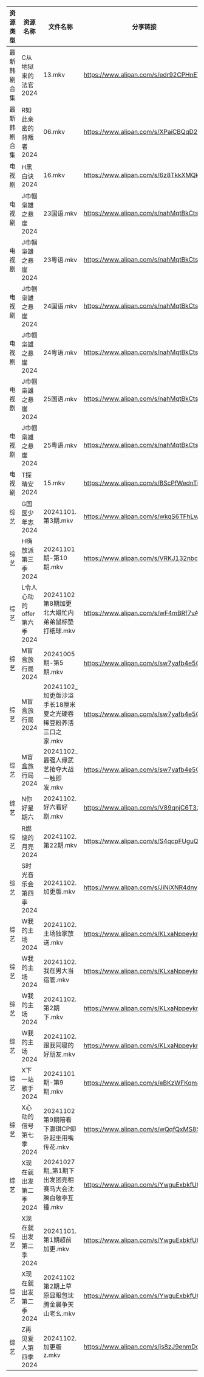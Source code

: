 | 资源类型   | 资源名称               | 文件名称                                   | 分享链接                                 | 更新时间                |
| ------ | ------------------ | -------------------------------------- | ------------------------------------ | ------------------- |
| 最新韩剧合集 | C从地狱来的法官2024       | 13.mkv                                 | https://www.alipan.com/s/edr92CPHnET | 2024-11-02 00:05:08 |
| 最新韩剧合集 | R如此亲密的背叛者2024      | 06.mkv                                 | https://www.alipan.com/s/XPaiCBQqD2E | 2024-11-02 00:06:17 |
| 电视剧    | H黑白诀2024           | 16.mkv                                 | https://www.alipan.com/s/6z8TkkXMQkW | 2024-11-02 14:05:39 |
| 电视剧    | J巾帼枭雄之悬崖2024       | 23国语.mkv                               | https://www.alipan.com/s/nahMqtBkCts | 2024-11-02 00:05:47 |
| 电视剧    | J巾帼枭雄之悬崖2024       | 23粤语.mkv                               | https://www.alipan.com/s/nahMqtBkCts | 2024-11-02 00:05:47 |
| 电视剧    | J巾帼枭雄之悬崖2024       | 24国语.mkv                               | https://www.alipan.com/s/nahMqtBkCts | 2024-11-02 00:05:47 |
| 电视剧    | J巾帼枭雄之悬崖2024       | 24粤语.mkv                               | https://www.alipan.com/s/nahMqtBkCts | 2024-11-02 00:05:47 |
| 电视剧    | J巾帼枭雄之悬崖2024       | 25国语.mkv                               | https://www.alipan.com/s/nahMqtBkCts | 2024-11-02 00:05:46 |
| 电视剧    | J巾帼枭雄之悬崖2024       | 25粤语.mkv                               | https://www.alipan.com/s/nahMqtBkCts | 2024-11-02 00:05:46 |
| 电视剧    | T探晴安2024           | 15.mkv                                 | https://www.alipan.com/s/BScPfWednTi | 2024-11-02 14:06:36 |
| 综艺     | G国医少年志2024         | 20241101.第3期.mkv                       | https://www.alipan.com/s/wkqS6TFhLw8 | 2024-11-02 00:06:59 |
| 综艺     | H嗨放派第三季2024        | 20241101期-第10期.mkv                     | https://www.alipan.com/s/VRKJ132nbcQ | 2024-11-02 08:07:15 |
| 综艺     | L令人心动的offer第六季2024 | 20241102第8期加更北大姐忙内弟弟鼠标垫打纸球.mkv         | https://www.alipan.com/s/wF4mBRf7vAS | 2024-11-02 14:07:21 |
| 综艺     | M盲盒旅行局2024         | 20241005期-第5期.mkv                      | https://www.alipan.com/s/sw7yafb4e5C | 2024-11-02 14:07:29 |
| 综艺     | M盲盒旅行局2024         | 20241102_加更版沙溢手长18厘米夏之光硬吞稀豆粉养活三口之家.mkv | https://www.alipan.com/s/sw7yafb4e5C | 2024-11-02 14:07:29 |
| 综艺     | M盲盒旅行局2024         | 20241102_最强人缘武艺抢夺大战一触即发.mkv            | https://www.alipan.com/s/sw7yafb4e5C | 2024-11-02 16:07:20 |
| 综艺     | N你好星期六             | 20241102.好六看好剧.mkv                     | https://www.alipan.com/s/V89qnjC6T3z | 2024-11-02 14:07:35 |
| 综艺     | R燃烧的月亮2024         | 20241102.第22期.mkv                      | https://www.alipan.com/s/S4qcpFUguQa | 2024-11-02 14:07:46 |
| 综艺     | S时光音乐会第四季2024      | 20241102.加更版.mkv                       | https://www.alipan.com/s/JiNiXNR4dny | 2024-11-02 14:07:51 |
| 综艺     | W我的主场2024          | 20241102.主场独家放送.mkv                    | https://www.alipan.com/s/KLxaNppeykr | 2024-11-02 14:08:16 |
| 综艺     | W我的主场2024          | 20241102.我在男大当宿管.mkv                   | https://www.alipan.com/s/KLxaNppeykr | 2024-11-02 14:08:15 |
| 综艺     | W我的主场2024          | 20241102.第2期下.mkv                      | https://www.alipan.com/s/KLxaNppeykr | 2024-11-02 14:08:15 |
| 综艺     | W我的主场2024          | 20241102.跟我同寝的好朋友.mkv                  | https://www.alipan.com/s/KLxaNppeykr | 2024-11-02 14:08:15 |
| 综艺     | X下一站歌手2024         | 20241101期-第9期.mkv                      | https://www.alipan.com/s/eBKzWFKqm82 | 2024-11-02 00:08:48 |
| 综艺     | X心动的信号第七季2024      | 20241102第9期陪看下灏琪CP仰卧起坐用嘴传花.mkv         | https://www.alipan.com/s/wQqfQxMS8Sx | 2024-11-02 14:08:28 |
| 综艺     | X现在就出发第二季2024      | 20241027期_第1期下出发团亮相赛马大会沈腾白敬亭互锤.mkv     | https://www.alipan.com/s/YwguExbkfUt | 2024-11-02 14:08:31 |
| 综艺     | X现在就出发第二季2024      | 20241101.第1期超前加更.mkv                   | https://www.alipan.com/s/YwguExbkfUt | 2024-11-02 14:08:31 |
| 综艺     | X现在就出发第二季2024      | 20241102第2期上草原显眼包沈腾金晨争天山老幺.mkv         | https://www.alipan.com/s/YwguExbkfUt | 2024-11-02 14:08:31 |
| 综艺     | Z再见爱人第四季2024       | 20241102.加更版z.mkv                      | https://www.alipan.com/s/js8zJ9enmDc | 2024-11-02 14:08:41 |
